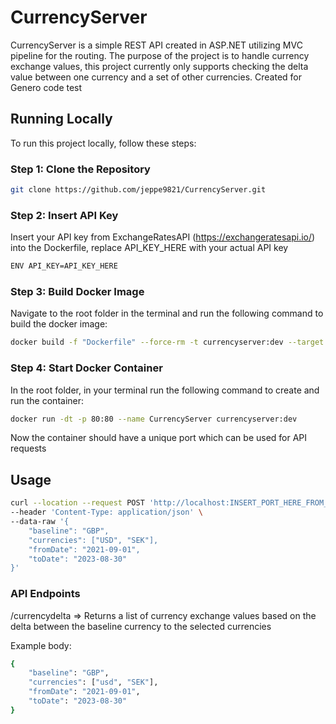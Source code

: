 # CurrencyServer

CurrencyServer is a simple REST API created in ASP.NET utilizing MVC pipeline for the routing. The purpose of the project is to handle currency exchange values, this project currently only supports checking the delta value between one currency and a set of other currencies. Created for Genero code test 

## Running Locally

To run this project locally, follow these steps:

### Step 1: Clone the Repository

```bash
git clone https://github.com/jeppe9821/CurrencyServer.git
```

### Step 2: Insert API Key
Insert your API key from ExchangeRatesAPI (https://exchangeratesapi.io/) into the Dockerfile, replace API_KEY_HERE with your actual API key

```bash
ENV API_KEY=API_KEY_HERE
```

### Step 3: Build Docker Image
Navigate to the root folder in the terminal and run the following command to build the docker image:

```bash
docker build -f "Dockerfile" --force-rm -t currencyserver:dev --target base --build-arg "BUILD_CONFIGURATION=Debug" "."
```

### Step 4: Start Docker Container
In the root folder, in your terminal run the following command to create and run the container:

```bash
docker run -dt -p 80:80 --name CurrencyServer currencyserver:dev
```

Now the container should have a unique port which can be used for API requests

## Usage
```bash
curl --location --request POST 'http://localhost:INSERT_PORT_HERE_FROM_DOCKER/currencydelta' \
--header 'Content-Type: application/json' \
--data-raw '{
    "baseline": "GBP",
    "currencies": ["USD", "SEK"],
    "fromDate": "2021-09-01",
    "toDate": "2023-08-30"
}'
```

### API Endpoints
/currencydelta => Returns a list of currency exchange values based on the delta between the baseline currency to the selected currencies

Example body:
```bash
{
    "baseline": "GBP",
    "currencies": ["usd", "SEK"],
    "fromDate": "2021-09-01",
    "toDate": "2023-08-30"
}
```


